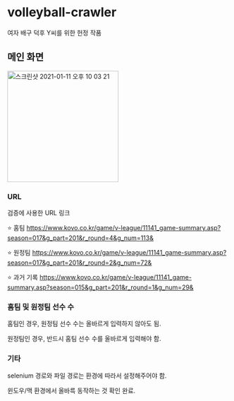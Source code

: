 # volleyball-crawler
여자 배구 덕후 Y씨를 위한 헌정 작품

## 메인 화면
<img width="252" alt="스크린샷 2021-01-11 오후 10 03 21" src="https://user-images.githubusercontent.com/46343092/104185796-d1e17100-5458-11eb-9ce5-940fc7fcecf1.png">

### URL
검증에 사용한 URL 링크

⭐️ 홈팀
https://www.kovo.co.kr/game/v-league/11141_game-summary.asp?season=017&g_part=201&r_round=4&g_num=113&

⭐️ 원정팀
https://www.kovo.co.kr/game/v-league/11141_game-summary.asp?season=017&g_part=201&r_round=2&g_num=72&

⭐️ 과거 기록
https://www.kovo.co.kr/game/v-league/11141_game-summary.asp?season=015&g_part=201&r_round=1&g_num=29&


### 홈팀 및 원정팀 선수 수
홈팀인 경우, 원정팀 선수 수는 올바르게 입력하지 않아도 됨.

원정팀인 경우, 반드시 홈팀 선수 수를 올바르게 입력해야 함.

### 기타
selenium 경로와 파일 경로는 환경에 따라서 설정해주어야 함.

윈도우/맥 환경에서 올바륵 동작하는 것 확인 완료.
